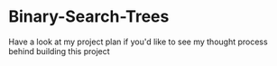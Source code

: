 # Binary-Search-Trees

Have a look at my project plan if you'd like to see my thought process behind building this project